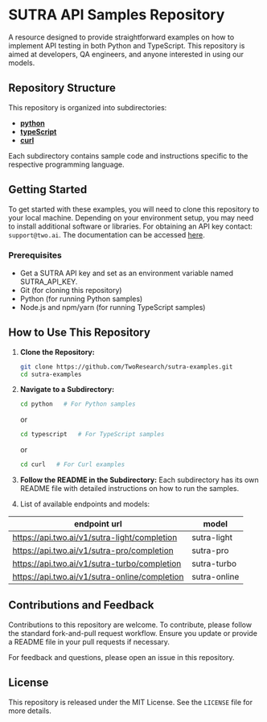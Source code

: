 # SUTRA API Samples Repository

A resource designed to provide straightforward examples on how to implement API testing in both Python and TypeScript.
This repository is aimed at developers, QA engineers, and anyone interested in using our models.

## Repository Structure

This repository is organized into subdirectories:

- **[python](python/README.md)**
- **[typeScript](typescript/README.md)**
- **[curl](curl/README.md)**

Each subdirectory contains sample code and instructions specific to the respective programming language.

## Getting Started

To get started with these examples, you will need to clone this repository to your local machine.
Depending on your environment setup, you may need to install additional software or libraries.
For obtaining an API key contact: `support@two.ai`. The documentation can be accessed [here](https://docs.two.ai/).

### Prerequisites

- Get a SUTRA API key and set as an environment variable named SUTRA_API_KEY.
- Git (for cloning this repository)
- Python (for running Python samples)
- Node.js and npm/yarn (for running TypeScript samples)

## How to Use This Repository

1. **Clone the Repository:**
   ```bash
   git clone https://github.com/TwoResearch/sutra-examples.git
   cd sutra-examples
   ```

2. **Navigate to a Subdirectory:**
   ```bash
   cd python   # For Python samples
   ```
   or
   ```bash
   cd typescript   # For TypeScript samples
   ```
   or
   ```bash
   cd curl   # For Curl examples
   ```

3. **Follow the README in the Subdirectory:**
   Each subdirectory has its own README file with detailed instructions on how to run the samples.

4. List of available endpoints and models: 

| endpoint url                                     | model                               |
|--------------------------------------------------|-------------------------------------|
| https://api.two.ai/v1/sutra-light/completion     | sutra-light                         |
| https://api.two.ai/v1/sutra-pro/completion       | sutra-pro                           |
| https://api.two.ai/v1/sutra-turbo/completion     | sutra-turbo                         |
| https://api.two.ai/v1/sutra-online/completion    | sutra-online                        |

## Contributions and Feedback

Contributions to this repository are welcome. To contribute, please follow the standard fork-and-pull request workflow. Ensure you update or provide a README file in your pull requests if necessary.

For feedback and questions, please open an issue in this repository.

## License

This repository is released under the MIT License. See the `LICENSE` file for more details.
